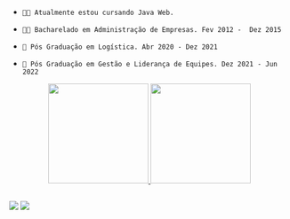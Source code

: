 -     👨‍💻 Atualmente estou cursando Java Web.
-     👨‍🎓 Bacharelado em Administração de Empresas. Fev 2012 -  Dez 2015
-     📜 Pós Graduação em Logística. Abr 2020 - Dez 2021
-     📜 Pós Graduação em Gestão e Liderança de Equipes. Dez 2021 - Jun 2022

<div align="center">
  <a href="https://github.com/rafaballerini">
  <img height="180em" src="https://github-readme-stats.vercel.app/api?username=maicons89&show_icons=true&theme=dark&include_all_commits=true&count_private=true"/>
  <img height="180em" src="https://github-readme-stats.vercel.app/api/top-langs/?username=maicons89&layout=compact&langs_count=7&theme=dark"/>
</div>
  
  ##
  
  <div>
      <a href="https://www.linkedin.com/in/maiconsantosdossantos/" target="_blank"><img src="https://img.shields.io/badge/-LinkedIn-%230077B5?style=for-the-badge&logo=linkedin&logoColor=white" target="_blank"></a> 
    <a href="https://instagram.com/maicons89" target="_blank"><img src="https://img.shields.io/badge/-Instagram-%23E4405F?style=for-the-badge&logo=instagram&logoColor=white" target="_blank"></a>
</div>
